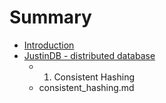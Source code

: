 # Summary

* [Introduction](README.md)
* [JustinDB - distributed database](justindb_-_distributed_database.md)
   * 1. Consistent Hashing
   * consistent_hashing.md

